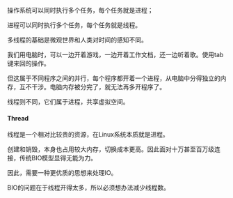 操作系统可以同时执行多个任务，每个任务就是进程；

进程可以同时执行多个任务，每个任务就是线程。

多线程的基础是微观世界和人类对时间的感知不同。

我们用电脑时，可以一边开着游戏，一边开着工作文档，还一边听着歌。使用tab键来回的操作。

但这属于不同程序之间的并行，每个程序都开着一个进程，从电脑中分得独立的内存，互不干涉。电脑内存被分完了，就无法再多开程序了。

线程则不同，它们属于进程，共享虚拟空间。

#### Thread



线程是一个相对比较贵的资源，在Linux系统本质就是进程。

创建和销毁，本身也占用较大内存，切换成本更高。因此面对十万甚至百万级连接，传统BIO模型显得无能为力。

因此，需要一种更优质的思想来处理IO。

BIO的问题在于线程开得太多，所以必须想办法减少线程数。



